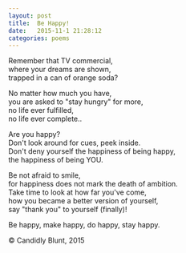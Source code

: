 ```yaml
---
layout: post
title:  Be Happy! 
date:   2015-11-1 21:28:12
categories: poems
---
```



Remember that TV commercial,  <br />
where your dreams are shown,  <br />
trapped in a can of orange soda? 


No matter how much you have,  <br />
you are asked to "stay hungry" for more,  <br />
no life ever fulfilled,  <br />
no life ever complete.. <br />


Are you happy?  <br />
Don't look around for cues, peek inside.  <br />
Don't deny yourself the happiness of being happy,  <br />
the happiness of being YOU. <br />


Be not afraid to smile,  <br />
for happiness does not mark the death of ambition. <br />
Take time to look at how far you've come,  <br />
how you became a better version of yourself, <br />
say "thank you" to yourself (finally)!  <br />


Be happy, make happy, do happy, stay happy. <br />


&copy; Candidly Blunt, 2015